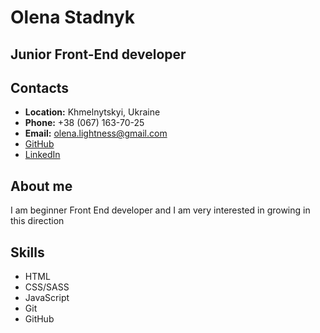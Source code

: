 # Olena Stadnyk

## Junior Front-End developer

## Contacts

- **Location:** Khmelnytskyi, Ukraine
- **Phone:** +38 (067) 163-70-25
- **Email:** olena.lightness@gmail.com
- [GitHub](https://github.com/olenaxx)
- [LinkedIn](https://www.linkedin.com/in/olena-stadnyk/)

## About me

I am beginner Front End developer
and I am very interested in growing in this direction

## Skills

- HTML
- CSS/SASS
- JavaScript
- Git
- GitHub
